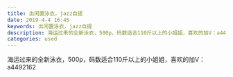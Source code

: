 ```yaml
---
title: 出闲置泳衣，jazz自提
date: 2019-4-4 16:45
keywords: 出闲置泳衣，jazz自提
description: 海运过来的全新泳衣，500p，码数适合110斤以上的小姐姐，喜欢的加V：a4492162
categories: used
---
```

<td class="t_f" id="postmessage_3394656">

海运过来的全新泳衣，500p，码数适合110斤以上的小姐姐，喜欢的加V：a4492162<br/>
<img alt="" border="0" class="zoom" data-cf-modified-bf56ff2818c1359a195a3d84-="" file="http://www.flw.ph/data/appbyme/upload/image/201904/04/wbe2SnsJyF1d.jpg" id="aimg_FKsOO" lazyloadthumb="1" onclick="" onmouseover="" src="http://www.flw.ph/data/appbyme/upload/image/201904/04/wbe2SnsJyF1d.jpg"/><br/>
<br/>
</td>
